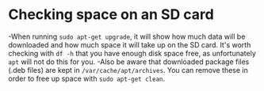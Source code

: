 # Checking space on an SD card

-When running `sudo apt-get upgrade`, it will show how much data will be downloaded and how much space it will take up on the SD card. It's worth checking with `df -h` that you have enough disk space free, as unfortunately `apt` will not do this for you.
-Also be aware that downloaded package files (.deb files) are kept in `/var/cache/apt/archives`. You can remove these in order to free up space with `sudo apt-get clean`.
